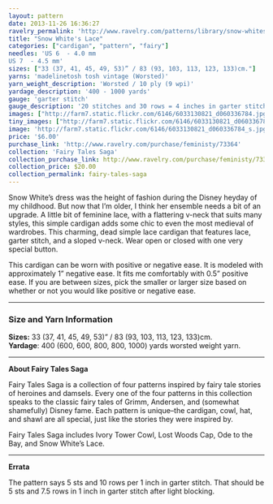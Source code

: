 ```yaml
---
layout: pattern
date: 2013-11-26 16:36:27
ravelry_permalink: 'http://www.ravelry.com/patterns/library/snow-whites-lace'
title: "Snow White's Lace"
categories: ["cardigan", "pattern", "fairy"]
needles: 'US 6  - 4.0 mm
US 7  - 4.5 mm'
sizes: ["33 (37, 41, 45, 49, 53)” / 83 (93, 103, 113, 123, 133)cm."]
yarns: 'madelinetosh tosh vintage (Worsted)'
yarn_weight_description: 'Worsted / 10 ply (9 wpi)'
yardage_description: '400 - 1000 yards'
gauge: 'garter stitch'
gauge_description: '20 stitches and 30 rows = 4 inches in garter stitch'
images: ["http://farm7.static.flickr.com/6146/6033130821_d060336784.jpg", "http://farm7.static.flickr.com/6207/6033130917_e41d2cc619.jpg", "http://farm7.static.flickr.com/6080/6033688270_3f1f00d316.jpg", "http://farm7.static.flickr.com/6079/6033130745_de294d67b1.jpg", "http://farm7.static.flickr.com/6187/6033688448_f092b6a693.jpg"]
tiny_images: ["http://farm7.static.flickr.com/6146/6033130821_d060336784_s.jpg", "http://farm7.static.flickr.com/6207/6033130917_e41d2cc619_s.jpg", "http://farm7.static.flickr.com/6080/6033688270_3f1f00d316_s.jpg", "http://farm7.static.flickr.com/6079/6033130745_de294d67b1_s.jpg", "http://farm7.static.flickr.com/6187/6033688448_f092b6a693_s.jpg"]
image: 'http://farm7.static.flickr.com/6146/6033130821_d060336784_s.jpg'
price: '$6.00'
purchase_link: 'http://www.ravelry.com/purchase/feministy/73364'
collection: 'Fairy Tales Saga'
collection_purchase_link: http://www.ravelry.com/purchase/feministy/73365 
collection_price: $20.00 
collection_permalink: fairy-tales-saga 
---
```

<p>Snow White’s dress was the height of fashion during the Disney heyday of my childhood. But now that I’m older, I think her ensemble needs a bit of an upgrade. A little bit of feminine lace, with a flattering v-neck that suits many styles, this simple cardigan adds some chic to even the most medieval of wardrobes. This charming, dead simple lace cardigan that features lace, garter stitch, and a sloped v-neck. Wear open or closed with one very special button.</p>

<p>This cardigan can be worn with positive or negative ease. It is modeled with approximately 1” negative ease. It fits me comfortably with 0.5” positive ease. If you are between sizes, pick the smaller or larger size based on whether or not you would like positive or negative ease.</p>
<hr />
<h3 id='size_and_yarn_information'>Size and Yarn Information</h3>

<p><strong>Sizes:</strong> 33 (37, 41, 45, 49, 53)” / 83 (93, 103, 113, 123, 133)cm. <br /><strong>Yardage</strong>: 400 (600, 600, 800, 800, 1000) yards worsted weight yarn.</p>
<hr />
<p><strong>About Fairy Tales Saga</strong></p>

<p>Fairy Tales Saga is a collection of four patterns inspired by fairy tale stories of heroines and damsels. Every one of the four patterns in this collection speaks to the classic fairy tales of Grimm, Andersen, and (somewhat shamefully) Disney fame. Each pattern is unique–the cardigan, cowl, hat, and shawl are all special, just like the stories they were inspired by.</p>

<p>Fairy Tales Saga includes Ivory Tower Cowl, Lost Woods Cap, Ode to the Bay, and Snow White’s Lace.</p>
<hr />
<p><strong>Errata</strong></p>

<p>The pattern says 5 sts and 10 rows per 1 inch in garter stitch. That should be 5 sts and 7.5 rows in 1 inch in garter stitch after light blocking.</p>
